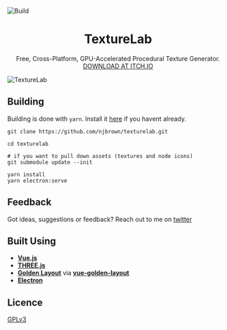 ![Build](https://github.com/njbrown/texturelab/workflows/Build/badge.svg)

<h1 align="center">
  TextureLab
</h1>

<p align="center">
  Free, Cross-Platform, GPU-Accelerated Procedural Texture Generator.<br/>
  <a href="https://njbrown.itch.io/texturelab">DOWNLOAD AT ITCH.IO</a>
</p>

![TextureLab](https://i.imgur.com/VBXk0zP.png)

## Building

Building is done with `yarn`. Install it [here](https://classic.yarnpkg.com/en/docs/install) if you havent already.

```
git clone https://github.com/njbrown/texturelab.git

cd texturelab

# if you want to pull down assets (textures and node icons)
git submodule update --init

yarn install
yarn electron:serve
```

## Feedback

Got ideas, suggestions or feedback? Reach out to me on [twitter](https://twitter.com/njbrown92)

## Built Using

- **[Vue.js](https://vuejs.org)**
- **[THREE.js](https://threejs.org/)**
- **[Golden Layout](https://golden-layout.com/)** via **[vue-golden-layout](https://github.com/emedware/vue-golden-layout)**
- **[Electron](https://electronjs.org)**

## Licence

[GPLv3](https://github.com/njbrown/texturelab/blob/master/LICENSE)
